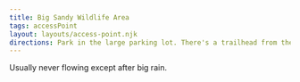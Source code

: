 ```yaml
---
title: Big Sandy Wildlife Area
tags: accessPoint
layout: layouts/access-point.njk
directions: Park in the large parking lot. There's a trailhead from the lot that leads to the river channel
---
```


Usually never flowing except after big rain.
